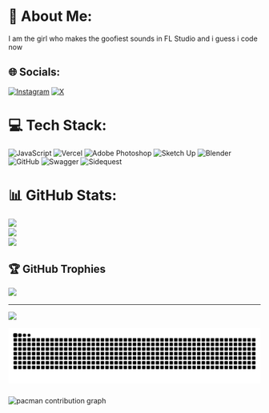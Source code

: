 # 💫 About Me:
I am the girl who makes the goofiest sounds in FL Studio and i guess i code now<br>


## 🌐 Socials:
[![Instagram](https://img.shields.io/badge/Instagram-%23E4405F.svg?logo=Instagram&logoColor=white)](https://instagram.com/splynkmusic) [![X](https://img.shields.io/badge/X-black.svg?logo=X&logoColor=white)](https://x.com/splynkmusic) 

# 💻 Tech Stack:
![JavaScript](https://img.shields.io/badge/javascript-%23323330.svg?style=for-the-badge&logo=javascript&logoColor=%23F7DF1E) ![Vercel](https://img.shields.io/badge/vercel-%23000000.svg?style=for-the-badge&logo=vercel&logoColor=white) ![Adobe Photoshop](https://img.shields.io/badge/adobe%20photoshop-%2331A8FF.svg?style=for-the-badge&logo=adobe%20photoshop&logoColor=white) ![Sketch Up](https://img.shields.io/badge/SketchUp-005F9E?style=for-the-badge&logo=sketchup&logoColor=white) ![Blender](https://img.shields.io/badge/blender-%23F5792A.svg?style=for-the-badge&logo=blender&logoColor=white) ![GitHub](https://img.shields.io/badge/github-%23121011.svg?style=for-the-badge&logo=github&logoColor=white) ![Swagger](https://img.shields.io/badge/-Swagger-%23Clojure?style=for-the-badge&logo=swagger&logoColor=white) ![Sidequest](https://img.shields.io/badge/sidequest-%23101227.svg?style=for-the-badge&logo=sidequest&logoColor=white)
# 📊 GitHub Stats:
![](https://github-readme-stats.vercel.app/api?username=BlackHairRibbon&theme=nightowl&hide_border=false&include_all_commits=true&count_private=false)<br/>
![](https://nirzak-streak-stats.vercel.app/?user=BlackHairRibbon&theme=nightowl&hide_border=false)<br/>
![](https://github-readme-stats.vercel.app/api/top-langs/?username=BlackHairRibbon&theme=nightowl&hide_border=false&include_all_commits=true&count_private=false&layout=compact)

## 🏆 GitHub Trophies
![](https://github-profile-trophy.vercel.app/?username=BlackHairRibbon&theme=nightowl&no-frame=false&no-bg=true&margin-w=4)

---
[![](https://visitcount.itsvg.in/api?id=BlackHairRibbon&icon=7&color=11)](https://visitcount.itsvg.in)


<img src="https://raw.githubusercontent.com/BlackHairRibbon/BlackHairRibbon/output/snake.svg" alt="Snake animation" />

###

<picture>
  <source media="(prefers-color-scheme: dark)" srcset="https://raw.githubusercontent.com/BlackHairRibbon/BlackHairRibbon/output/pacman-contribution-graph-dark.svg">
  <source media="(prefers-color-scheme: light)" srcset="https://raw.githubusercontent.com/BlackHairRibbon/BlackHairRibbon/output/pacman-contribution-graph.svg">
  <img alt="pacman contribution graph" src="https://raw.githubusercontent.com/BlackHairRibbon/BlackHairRibbon/output/pacman-contribution-graph.svg">
</picture>

###
